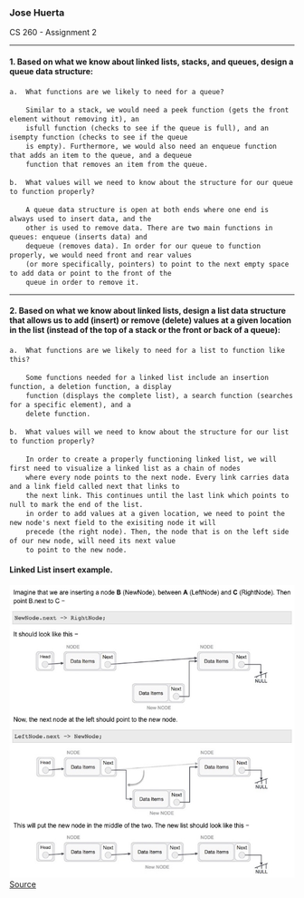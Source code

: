 ### Jose Huerta 
CS 260 -
Assignment 2

---
#### 1.  Based on what we know about linked lists, stacks, and queues, design a queue data structure:
    a.  What functions are we likely to need for a queue?
    
        Similar to a stack, we would need a peek function (gets the front element without removing it), an 
        isfull function (checks to see if the queue is full), and an isempty function (checks to see if the queue 
        is empty). Furthermore, we would also need an enqueue function that adds an item to the queue, and a dequeue 
        function that removes an item from the queue.
    
    b.  What values will we need to know about the structure for our queue to function properly?
    
        A queue data structure is open at both ends where one end is always used to insert data, and the 
        other is used to remove data. There are two main functions in queues: enqueue (inserts data) and 
        dequeue (removes data). In order for our queue to function properly, we would need front and rear values
        (or more specifically, pointers) to point to the next empty space to add data or point to the front of the
        queue in order to remove it.   
        
---
#### 2.  Based on what we know about linked lists, design a list data structure that allows us to add (insert) or remove (delete) values at a given location in the list (instead of the top of a stack or the front or back of a queue):
    a.  What functions are we likely to need for a list to function like this?
    
        Some functions needed for a linked list include an insertion function, a deletion function, a display
        function (displays the complete list), a search function (searches for a specific element), and a 
        delete function.
    
    b.  What values will we need to know about the structure for our list to function properly?
    
        In order to create a properly functioning linked list, we will first need to visualize a linked list as a chain of nodes 
        where every node points to the next node. Every link carries data and a link field called next that links to
        the next link. This continues until the last link which points to null to mark the end of the list. 
        in order to add values at a given location, we need to point the new node's next field to the exisiting node it will 
        precede (the right node). Then, the node that is on the left side of our new node, will need its next value
        to point to the new node. 
        
#### Linked List insert example. 
![linked list example][linkedlist]
[Source](https://www.tutorialspoint.com/data_structures_algorithms/dsa_queue.htm)

[linkedlist]: https://github.com/thejosehuerta/cs260/blob/main/assignment2/images/linkedlist.jpg?raw=true












